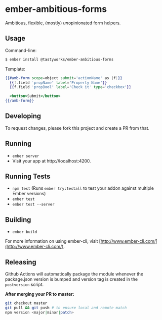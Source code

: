 # ember-ambitious-forms

Ambitious, flexible, (mostly) *un*opinionated form helpers.

## Usage

Command-line:

```bash
$ ember install @tastyworks/ember-ambitious-forms
```

Template:

```handlebars
{{#amb-form scope=object submit='actionName' as |f|}}
  {{f.field 'propName' label='Property Name'}}
  {{f.field 'propBool' label='Check it' type='checkbox'}}

  <button>Submit</button>
{{/amb-form}}
```

## Developing

To request changes, please fork this project and create a PR from that.

## Running

* `ember server`
* Visit your app at http://localhost:4200.

## Running Tests

* `npm test` (Runs `ember try:testall` to test your addon against multiple Ember versions)
* `ember test`
* `ember test --server`

## Building

* `ember build`

For more information on using ember-cli, visit [http://www.ember-cli.com/](http://www.ember-cli.com/).

## Releasing

Github Actions will automatically package the module whenever the package.json version is bumped and version tag is created in the `postversion` script.

**After merging your PR to master:**

```bash
git checkout master
git pull && git push # to ensure local and remote match
npm version <major|minor|patch>
```
